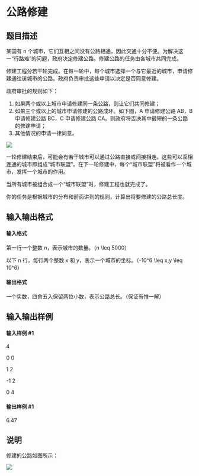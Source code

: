 
# 公路修建
## 题目描述
某国有 n 个城市，它们互相之间没有公路相通，因此交通十分不便。为解决这一“行路难”的问题，政府决定修建公路。修建公路的任务由各城市共同完成。

修建工程分若干轮完成。在每一轮中，每个城市选择一个与它最近的城市，申请修建通往该城市的公路。政府负责审批这些申请以决定是否同意修建。

政府审批的规则如下：

1. 如果两个或以上城市申请修建同一条公路，则让它们共同修建；
2. 如果三个或以上的城市申请修建的公路成环。如下图，A 申请修建公路 AB，B 申请修建公路 BC，C 申请修建公路 CA。则政府将否决其中最短的一条公路的修建申请； 
3. 其他情况的申请一律同意。

![](https://cdn.luogu.com.cn/upload/pic/80.png)

一轮修建结束后，可能会有若干城市可以通过公路直接或间接相连。这些可以互相连通的城市即组成“城市联盟”。在下一轮修建中，每个“城市联盟”将被看作一个城市，发挥一个城市的作用。

当所有城市被组合成一个“城市联盟”时，修建工程也就完成了。

你的任务是根据城市的分布和前面讲到的规则，计算出将要修建的公路总长度。
## 输入输出格式
#### 输入格式

第一行一个整数 n，表示城市的数量。（n \leq 5000）

以下 n 行，每行两个整数 x 和 y，表示一个城市的坐标。（-10^6 \leq x,y \leq 10^6）

#### 输出格式

一个实数，四舍五入保留两位小数，表示公路总长。（保证有惟一解）

## 输入输出样例
#### 输入样例 #1
4
0 0
1 2
-1 2
0 4
#### 输出样例 #1
6.47
## 说明
修建的公路如图所示：

![](https://cdn.luogu.com.cn/upload/pic/81.png)
